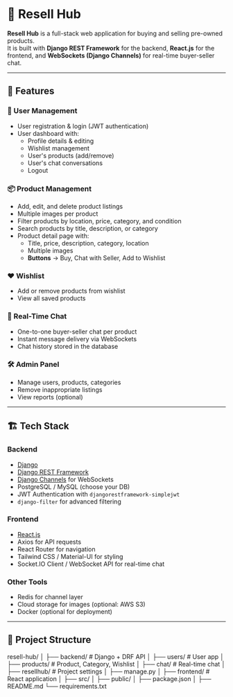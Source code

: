 # 🛒 Resell Hub

**Resell Hub** is a full-stack web application for buying and selling pre-owned products.  
It is built with **Django REST Framework** for the backend, **React.js** for the frontend, and **WebSockets (Django Channels)** for real-time buyer-seller chat.

---

## 🚀 Features

### 👤 User Management
- User registration & login (JWT authentication)
- User dashboard with:
  - Profile details & editing
  - Wishlist management
  - User's products (add/remove)
  - User's chat conversations
  - Logout

### 📦 Product Management
- Add, edit, and delete product listings
- Multiple images per product
- Filter products by location, price, category, and condition
- Search products by title, description, or category
- Product detail page with:
  - Title, price, description, category, location
  - Multiple images
  - **Buttons** → Buy, Chat with Seller, Add to Wishlist

### ❤️ Wishlist
- Add or remove products from wishlist
- View all saved products

### 💬 Real-Time Chat
- One-to-one buyer-seller chat per product
- Instant message delivery via WebSockets
- Chat history stored in the database

### 🛠 Admin Panel
- Manage users, products, categories
- Remove inappropriate listings
- View reports (optional)

---

## 🏗 Tech Stack

### **Backend**
- [Django](https://www.djangoproject.com/)
- [Django REST Framework](https://www.django-rest-framework.org/)
- [Django Channels](https://channels.readthedocs.io/en/stable/) for WebSockets
- PostgreSQL / MySQL (choose your DB)
- JWT Authentication with `djangorestframework-simplejwt`
- `django-filter` for advanced filtering

### **Frontend**
- [React.js](https://react.dev/)
- Axios for API requests
- React Router for navigation
- Tailwind CSS / Material-UI for styling
- Socket.IO Client / WebSocket API for real-time chat

### **Other Tools**
- Redis for channel layer
- Cloud storage for images (optional: AWS S3)
- Docker (optional for deployment)

---

## 📂 Project Structure

resell-hub/
│
├── backend/ # Django + DRF API
│ ├── users/ # User app
│ ├── products/ # Product, Category, Wishlist
│ ├── chat/ # Real-time chat
│ ├── resellhub/ # Project settings
│ ├── manage.py
│
├── frontend/ # React application
│ ├── src/
│ ├── public/
│ ├── package.json
│
├── README.md
└── requirements.txt
